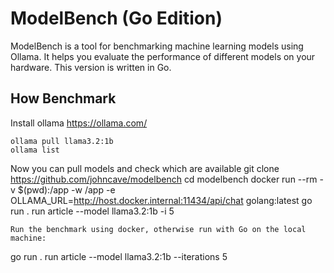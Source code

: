 # ModelBench (Go Edition)

ModelBench is a tool for benchmarking machine learning models using Ollama. It helps you evaluate the performance of different models on your hardware. This version is written in Go.

## How Benchmark

Install ollama 
https://ollama.com/

```
ollama pull llama3.2:1b
ollama list
```

Now you can pull models and check which are available 
git clone https://github.com/johncave/modelbench
cd modelbench 
docker run --rm -v $(pwd):/app -w /app -e OLLAMA_URL=http://host.docker.internal:11434/api/chat golang:latest go run . run article --model llama3.2:1b -i 5
```
Run the benchmark using docker, otherwise run with Go on the local machine:
```
go run . run article --model llama3.2:1b --iterations 5
```